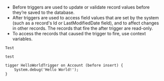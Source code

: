  * Before triggers are used to update or validate record values before they’re saved to the database.
 * After triggers are used to access field values that are set by the system (such as a record's Id or LastModifiedDate field), and to affect changes in other records. The records that fire the after trigger are read-only.
 * To access the records that caused the trigger to fire, use context variables.

```
Test
```
``test``

```apex
tigger HelloWorldTrigger on Account (before insert) {
    System.debug('Hello World!');
}
```
